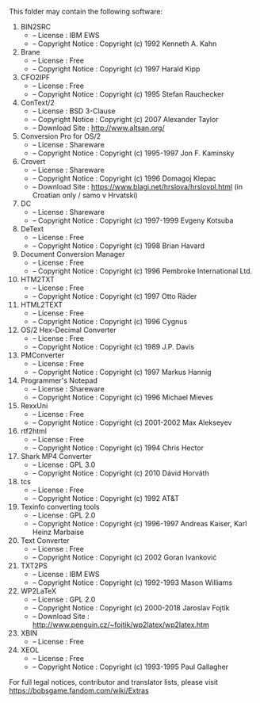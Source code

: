 ﻿This folder may contain the following software:

1. BIN2SRC
   - – License : IBM EWS
   - – Copyright Notice : Copyright (c) 1992 Kenneth A. Kahn
2. Brane
   - – License : Free
   - – Copyright Notice : Copyright (c) 1997 Harald Kipp
3. CFO2IPF
   - – License : Free
   - – Copyright Notice : Copyright (c) 1995 Stefan Rauchecker
4. ConText/2
   - – License : BSD 3-Clause
   - – Copyright Notice : Copyright (c) 2007 Alexander Taylor
   - – Download Site : http://www.altsan.org/
5. Conversion Pro for OS/2
   - – License : Shareware
   - – Copyright Notice : Copyright (c) 1995-1997 Jon F. Kaminsky
6. Crovert
   - – License : Shareware
   - – Copyright Notice : Copyright (c) 1996 Domagoj Klepac
   - – Download Site : https://www.blagi.net/hrslova/hrslovpl.html (in Croatian only / samo v Hrvatski)
7. DC
   - – License : Shareware
   - – Copyright Notice : Copyright (c) 1997-1999 Evgeny Kotsuba
8. DeText
   - – License : Free
   - – Copyright Notice : Copyright (c) 1998 Brian Havard
9. Document Conversion Manager
   - – License : Free
   - – Copyright Notice : Copyright (c) 1996 Pembroke International Ltd.
10. HTM2TXT
    - – License : Free
    - – Copyright Notice : Copyright (c) 1997 Otto Räder
11. HTML2TEXT
    - – License : Free
    - – Copyright Notice : Copyright (c) 1996 Cygnus
12. OS/2 Hex-Decimal Converter
    - – License : Free
    - – Copyright Notice : Copyright (c) 1989 J.P. Davis
13. PMConverter
    - – License : Free
    - – Copyright Notice : Copyright (c) 1997 Markus Hannig
14. Programmer's Notepad
    - – License : Shareware
    - – Copyright Notice : Copyright (c) 1996 Michael Mieves
15. RexxUni
    - – License : Free
    - – Copyright Notice : Copyright (c) 2001-2002 Max Alekseyev
16. rtf2html
    - – License : Free
    - – Copyright Notice : Copyright (c) 1994 Chris Hector
17. Shark MP4 Converter
    - – License : GPL 3.0
    - – Copyright Notice : Copyright (c) 2010 Dávid Horváth
18. tcs
    - – License : Free
    - – Copyright Notice : Copyright (c) 1992 AT&T
19. Texinfo converting tools
    - – License : GPL 2.0
    - – Copyright Notice : Copyright (c) 1996-1997 Andreas Kaiser, Karl Heinz Marbaise
20. Text Converter
    - – License : Free
    - – Copyright Notice : Copyright (c) 2002 Goran Ivanković
21. TXT2PS
    - – License : IBM EWS
    - – Copyright Notice : Copyright (c) 1992-1993 Mason Williams
22. WP2LaTeX
    - – License : GPL 2.0
    - – Copyright Notice : Copyright (c) 2000-2018 Jaroslav Fojtík
    - – Download Site : http://www.penguin.cz/~fojtik/wp2latex/wp2latex.htm
23. XBIN
    - – License : Free
24. XEOL
    - – License : Free
    - – Copyright Notice : Copyright (c) 1993-1995 Paul Gallagher

For full legal notices, contributor and translator lists, please visit https://bobsgame.fandom.com/wiki/Extras